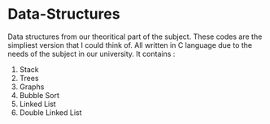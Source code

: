 # Data-Structures
Data structures from our theoritical part of the subject.
These codes are the simpliest version that I could think of.
All written in C language due to the needs of the subject in our university.
It contains : 
 1) Stack
 2) Trees
 3) Graphs  
 4) Bubble Sort
 5) Linked List
 6) Double Linked List
